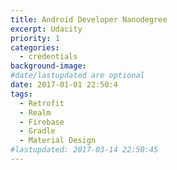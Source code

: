 ```yaml
---
title: Android Developer Nanodegree
excerpt: Udacity
priority: 1
categories:
  - credentials
background-image:
#date/lastupdated are optional
date: 2017-01-01 22:50:4
tags:
  - Retrofit
  - Realm
  - Firebase
  - Gradle
  - Material Design
#lastupdated: 2017-03-14 22:50:45
---
```

